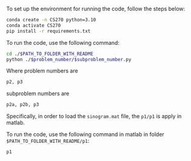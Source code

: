 To set up the environment for running the code, follow the steps below:
```bash
conda create -n CS270 python=3.10
conda activate CS270
pip install -r requirements.txt
```

To run the code, use the following command:
```bash
cd ./$PATH_TO_FOLDER_WITH_README
python ./$problem_number/$subproblem_number.py
```

Where problem numbers are
```bash
p2, p3
```

subproblem numbers are
```bash
p2a, p2b, p3
```

Specifically, in order to load the `sinogram.mat` file, the `p1/p1` is apply in matlab.

To run the code, use the following command in matlab in folder `$PATH_TO_FOLDER_WITH_README/p1`:
```bash
p1
```

